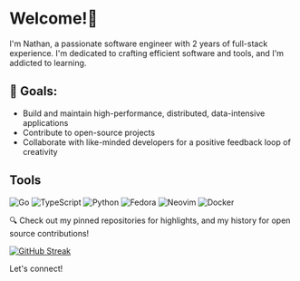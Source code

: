 # Welcome!👋

I'm Nathan, a passionate software engineer with 2 years of full-stack experience.
I'm dedicated to crafting efficient software and tools, and I'm addicted to learning.

## 🚀 Goals:
- Build and maintain high-performance, distributed, data-intensive applications
- Contribute to open-source projects
- Collaborate with like-minded developers for a positive feedback loop of creativity

## Tools
![Go](https://img.shields.io/badge/go-%2300ADD8.svg?style=for-the-badge&logo=go&logoColor=white)
![TypeScript](https://img.shields.io/badge/typescript-%23007ACC.svg?style=for-the-badge&logo=typescript&logoColor=white)
![Python](https://img.shields.io/badge/python-3670A0?style=for-the-badge&logo=python&logoColor=ffdd54)
![Fedora](https://img.shields.io/badge/Fedora-294172?style=for-the-badge&logo=fedora&logoColor=white)
![Neovim](https://img.shields.io/badge/NeoVim-%2357A143.svg?&style=for-the-badge&logo=neovim&logoColor=white)
![Docker](https://img.shields.io/badge/docker-%230db7ed.svg?style=for-the-badge&logo=docker&logoColor=white)


🔍 Check out my pinned repositories for highlights, and my history for open source contributions!

[![GitHub Streak](https://streak-stats.demolab.com/?user=makoten&theme=tokyonight)](https://git.io/streak-stats)

Let's connect!

